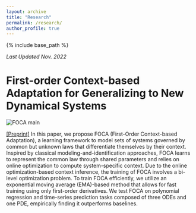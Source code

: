 ```yaml
---
layout: archive
title: "Research"
permalink: /research/
author_profile: true
---
```


{% include base_path %}

_Last Updated Nov. 2022_

# First-order Context-based Adaptation for Generalizing to New Dynamical Systems

![FOCA main](/images/research/FOCA.png)

[[Preprint]](https://arxiv.org/abs/2206.00694) In this paper, we propose FOCA (First-Order Context-based Adaptation),
a learning framework to model sets of systems governed by common but unknown laws that differentiate themselves by their
context.
Inspired by classical modeling-and-identification approaches, FOCA learns to represent the common law through shared
parameters and relies on online optimization to compute system-specific context.
Due to the online optimization-based context inference,
the training of FOCA involves a bi-level optimization problem.
To train FOCA efficiently, we utilize an exponential moving average (EMA)-based method that
allows for fast training using only first-order derivatives.
We test FOCA on polynomial regression and time-series prediction tasks composed of
three ODEs and one PDE, empirically finding it outperforms baselines.

